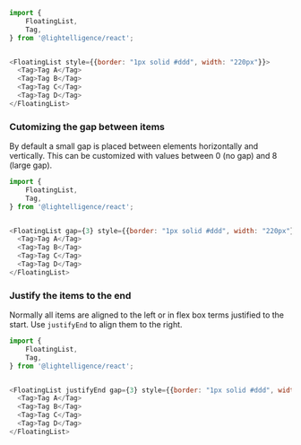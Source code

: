 
```js
import { 
	FloatingList,
	Tag,
} from '@lightelligence/react';


<FloatingList style={{border: "1px solid #ddd", width: "220px"}}>
  <Tag>Tag A</Tag>
  <Tag>Tag B</Tag>
  <Tag>Tag C</Tag>
  <Tag>Tag D</Tag>
</FloatingList>
```

### Cutomizing the gap between items

By default a small gap is placed between elements horizontally and vertically. This can be customized with values between 0 (no gap) and 8 (large gap).

```js
import { 
	FloatingList,
	Tag,
} from '@lightelligence/react';


<FloatingList gap={3} style={{border: "1px solid #ddd", width: "220px"}}>
  <Tag>Tag A</Tag>
  <Tag>Tag B</Tag>
  <Tag>Tag C</Tag>
  <Tag>Tag D</Tag>
</FloatingList>
```

### Justify the items to the end

Normally all items are aligned to the left or in flex box terms justified to the start. Use `justifyEnd` to align them to the right.

```js
import { 
	FloatingList,
	Tag,
} from '@lightelligence/react';


<FloatingList justifyEnd gap={3} style={{border: "1px solid #ddd", width: "220px"}}>
  <Tag>Tag A</Tag>
  <Tag>Tag B</Tag>
  <Tag>Tag C</Tag>
  <Tag>Tag D</Tag>
</FloatingList>
```